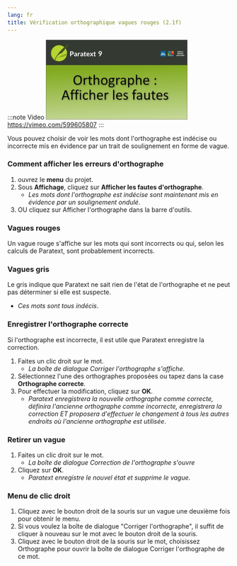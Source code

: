 ```yaml
---
lang: fr
title: Vérification orthographique vagues rouges (2.1f)
---
```


:::note Video
[![ ](../../media/2.1f.png)](https://vimeo.com/599605807)  
https://vimeo.com/599605807
:::

Vous pouvez choisir de voir les mots dont l'orthographe est indécise ou incorrecte mis en évidence par un trait de soulignement en forme de vague.

### Comment afficher les erreurs d'orthographe

1.  ouvrez le **menu** du projet.
1.  Sous **Affichage**, cliquez sur **Afficher les fautes d'orthographe**.
    -  *Les mots dont l'orthographe est indécise sont maintenant mis en évidence par un soulignement ondulé*.
1.  OU cliquez sur Afficher l'orthographe dans la barre d'outils.

### Vagues rouges

Un vague rouge s'affiche sur les mots qui sont incorrects ou qui, selon les calculs de Paratext, sont probablement incorrects.





### Vagues gris

Le gris indique que Paratext ne sait rien de l'état de l'orthographe et ne peut pas déterminer si elle est suspecte.
   -  *Ces mots sont tous indécis*.

### Enregistrer l'orthographe correcte

Si l'orthographe est incorrecte, il est utile que Paratext enregistre la correction.

1. Faites un clic droit sur le mot.
   -  *La boîte de dialogue Corriger l'orthographe s'affiche*.
1. Sélectionnez l'une des orthographes proposées ou tapez dans la case **Orthographe correcte**.
1. Pour effectuer la modification, cliquez sur **OK**.
   -  *Paratext enregistrera la nouvelle orthographe comme correcte, définira l'ancienne orthographe comme incorrecte, enregistrera la correction ET proposera d'effectuer le changement à tous les autres endroits où l'ancienne orthographe est utilisée*.


### Retirer un vague

1. Faites un clic droit sur le mot.
   -  *La boîte de dialogue Correction de l'orthographe s'ouvre*
1. Cliquez sur **OK**.
   -  *Paratext enregistre le nouvel état et supprime le vague*.

### Menu de clic droit

1.   Cliquez avec le bouton droit de la souris sur un vague une deuxième fois pour obtenir le menu.
1.   Si vous voulez la boîte de dialogue "Corriger l'orthographe", il suffit de cliquer à nouveau sur le mot avec le bouton droit de la souris.
1.   Cliquez avec le bouton droit de la souris sur le mot, choisissez Orthographe pour ouvrir la boîte de dialogue Corriger l'orthographe de ce mot.
